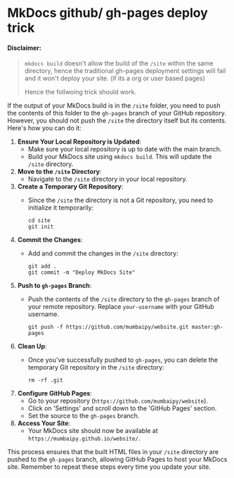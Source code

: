 # MkDocs github/ gh-pages deploy trick

#### **Disclaimer:**&#x20;

> `mkdocs build` doesn't allow the build of the `/site` within the same directory, hence the traditional gh-pages  deployment settings will fail and it won't deploy your site. (if its a org or user based pages)
>
> Hence the follwoing trick should work.&#x20;

If the output of your MkDocs build is in the `/site` folder, you need to push the contents of this folder to the `gh-pages` branch of your GitHub repository. However, you should not push the `/site` the directory itself but its contents. Here's how you can do it:

1. **Ensure Your Local Repository is Updated**:
   * Make sure your local repository is up to date with the main branch.
   * Build your MkDocs site using `mkdocs build`. This will update the `/site` directory.
2. **Move to the `/site` Directory**:
   * Navigate to the `/site` directory in your local repository.
3. **Create a Temporary Git Repository**:
   *   Since the `/site` the directory is not a Git repository, you need to initialize it temporarily:

       ```
       cd site
       git init
       ```
4. **Commit the Changes**:
   *   Add and commit the changes in the `/site` directory:

       ```
       git add .
       git commit -m "Deploy MkDocs Site"
       ```
5. **Push to `gh-pages` Branch**:
   *   Push the contents of the `/site` directory to the `gh-pages` branch of your remote repository. Replace `your-username` with your GitHub username.

       ```
       git push -f https://github.com/mumbaipy/website.git master:gh-pages
       ```
6. **Clean Up**:
   *   Once you've successfully pushed to `gh-pages`, you can delete the temporary Git repository in the `/site` directory:

       ```
       rm -rf .git
       ```
7. **Configure GitHub Pages**:
   * Go to your repository (`https://github.com/mumbaipy/website`).
   * Click on 'Settings' and scroll down to the 'GitHub Pages' section.
   * Set the source to the `gh-pages` branch.
8. **Access Your Site**:
   * Your MkDocs site should now be available at `https://mumbaipy.github.io/website/`.

This process ensures that the built HTML files in your `/site` directory are pushed to the `gh-pages` branch, allowing GitHub Pages to host your MkDocs site. Remember to repeat these steps every time you update your site.

